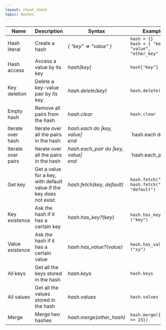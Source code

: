 ```yaml
---
layout: cheat_sheet
topic: Hashes
---
```


| Name               | Description                                                          | Syntax                                        | Examples                                                                             |
| ------------------ | -------------------------------------------------------------------- | --------------------------------------------- | ------------------------------------------------------------------------------------ |
| Hash literal       | Create a hash                                                        | _{ "key" => "value" }_                        | `hash = {}` <br> `hash = { "key" => "value", "other_key" => 42 }`                    |
| Hash access        | Access a value by its key                                            | _hash[key]_                                   | `hash["key"]`                                                                        |
| Key deletion       | Delete a key-value pair by its key                                   | _hash.delete(key)_                            | `hash.delete("key")`                                                                 |
| Empty hash         | Remove all pairs from the hash                                       | _hash.clear_                                  | `hash.clear`                                                                         |
| Iterate over hash  | Iterate over all the pairs in the hash                               | _hash.each do \|key, value\|_ <br> _end_      | `hash.each do |key, value|` <br> `puts "#{key} has value: #{value}"` <br> `end`      |
| Iterate over pairs | Iterate over all the pairs in the hash                               | _hash.each_pair do \|key, value\|_ <br> _end_ | `hash.each_pair do |key, value|` <br> `puts "#{key} has value: #{value}"` <br> `end` |
| Get key            | Get a value for a key, with default value if the key does not exist. | _hash.fetch(key, default)_                    | `hash.fetch("key")` <br> `hash.fetch("xy", "default")`                               |
| Key existence      | Ask the hash if it has a certain key                                 | _hash.has_key?(key)_                          | `hash.has_key?("key")`                                                               |
| Value existence    | Ask the hash if it has a certain value                               | _hash.has_value?(value)_                      | `hash.has_value?("xy")`                                                              |
| All keys           | Get all the keys stored in the hash                                  | _hash.keys_                                   | `hash.keys`                                                                          |
| All values         | Get all the values stored in the hash                                | _hash.values_                                 | `hash.values`                                                                        |
| Merge              | Merge two hashes                                                     | _hash.merge(other_hash)_                      | `hash.merge({"a_key" => 23})`                                                        |

